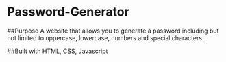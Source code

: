 # Password-Generator

##Purpose
A website that allows you to generate a password including but not limited to uppercase, lowercase, numbers and special characters.

##Built with
HTML, CSS, Javascript
